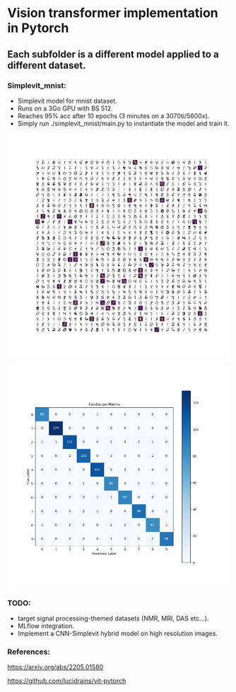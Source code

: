 # Vision transformer implementation in Pytorch

## Each subfolder is a different model applied to a different dataset.

### Simplevit_mnist:
- Simplevit model for mnist dataset.
- Runs on a 3Go GPU with BS 512.
- Reaches 95% acc after 10 epochs (3 minutes on a 3070ti/5600x).
- Simply run ./simplevit_mnist/main.py to instantiate the model and train it.

![GridSample - Epoch 25.png](assets%2FGridSample%20-%20Epoch%2025.png)

![confusion - Epoch 25.png](assets%2Fconfusion%20-%20Epoch%2025.png)

### TODO:
- target signal processing-themed datasets (NMR, MRI, DAS etc...).
- MLflow integration.
- Implement a CNN-Simplevit hybrid model on high resolution images.

### References:
https://arxiv.org/abs/2205.01580

https://github.com/lucidrains/vit-pytorch
